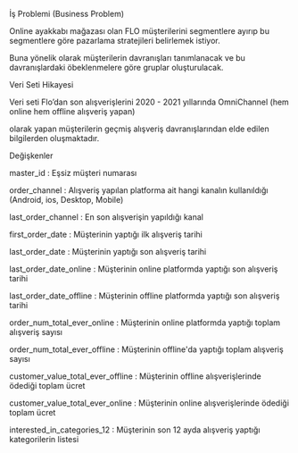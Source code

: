 
İş Problemi (Business Problem)

Online ayakkabı mağazası olan FLO müşterilerini segmentlere ayırıp bu segmentlere göre pazarlama stratejileri belirlemek istiyor.

Buna yönelik olarak müşterilerin davranışları tanımlanacak ve bu davranışlardaki öbeklenmelere göre gruplar oluşturulacak.

Veri Seti Hikayesi

Veri seti Flo’dan son alışverişlerini 2020 - 2021 yıllarında OmniChannel (hem online hem offline alışveriş yapan)

olarak yapan müşterilerin geçmiş alışveriş davranışlarından elde edilen bilgilerden oluşmaktadır.

 Değişkenler

master_id : Eşsiz müşteri numarası

order_channel : Alışveriş yapılan platforma ait hangi kanalın kullanıldığı (Android, ios, Desktop, Mobile)

last_order_channel : En son alışverişin yapıldığı kanal

first_order_date : Müşterinin yaptığı ilk alışveriş tarihi

last_order_date : Müşterinin yaptığı son alışveriş tarihi

last_order_date_online : Müşterinin online platformda yaptığı son alışveriş tarihi

last_order_date_offline : Müşterinin offline platformda yaptığı son alışveriş tarihi

order_num_total_ever_online : Müşterinin online platformda yaptığı toplam alışveriş sayısı

order_num_total_ever_offline : Müşterinin offline'da yaptığı toplam alışveriş sayısı

customer_value_total_ever_offline : Müşterinin offline alışverişlerinde ödediği toplam ücret

customer_value_total_ever_online : Müşterinin online alışverişlerinde ödediği toplam ücret

interested_in_categories_12 : Müşterinin son 12 ayda alışveriş yaptığı kategorilerin listesi
